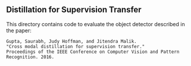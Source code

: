 Distillation for Supervision Transfer
---

This directory contains code to evaluate the object detector 
described in the paper:

```
Gupta, Saurabh, Judy Hoffman, and Jitendra Malik. 
"Cross modal distillation for supervision transfer." 
Proceedings of the IEEE Conference on Computer Vision and Pattern Recognition. 2016.
```
